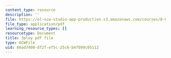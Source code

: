 ```yaml
---
content_type: resource
description: ''
file: https://ol-ocw-studio-app-production.s3.amazonaws.com/courses/8-01sc-classical-mechanics-fall-2016/66ad7408df2fef5c25c6b4f099c05112_qmCbc9dbwXU.pdf
file_type: application/pdf
learning_resource_types: []
resourcetype: Document
title: 3play pdf file
type: OCWFile
uid: 66ad7408-df2f-ef5c-25c6-b4f099c05112
---
```

